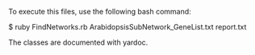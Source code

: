 To execute this files, use the following bash command:

$ ruby FindNetworks.rb ArabidopsisSubNetwork_GeneList.txt report.txt

The classes are documented with yardoc.